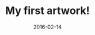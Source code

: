 ---
title: My first artwork!
date: 2016-02-14
layout: Artwork
gridtype: 1
artworks:
- name: name1
  title: Title 1
  description: description 1
  image: https://c6.staticflickr.com/8/7406/16403790101_780cc844c6_o.jpg
- name: name2
  title: Title 2
  description: description 2
  image: https://c3.staticflickr.com/9/8626/16218002410_96bafea22e_o.jpg
- name: name3
  title: Title 3
  description: description 3
  image: https://c2.staticflickr.com/8/7425/15785358833_b14f6a93aa_o.jpg
- name: name4
  title: Title 4
  description: description 4
  image: https://c4.staticflickr.com/9/8672/16392077371_6774ff6ecc_o.jpg
caption: 
  line1: Still Life (RGB-AV A), 2016
  line2: Custom software (color, sound), computer, speakers, projector
  line3: Dimensions variable, landscape orientation
  line4: Sound by Philip Rugo
  credit: Photos by John Berens, installation view at the There's No Distance exhibition, bitforms gallery nyc.
featuredArtwork: https://unsplash.it/603/403/?random
thumbnail:
  image: https://placeholdit.imgix.net/~text?txtsize=33&txt=130%C3%97100&w=130&h=100  
  caption: Artwork1 caption!
---